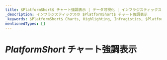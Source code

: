 ```yaml
---
title: $PlatformShort$ チャート強調表示 | データ可視化 | インフラジスティックス
_description: インフラジスティックスの $PlatformShort$ チャート強調表示
_keywords: $PlatformShort$ Charts, Highlighting, Infragistics, $PlatformShort$ チャート, 強調表示, インフラジスティックス
mentionedTypes: []
---
```


# $PlatformShort$ チャート強調表示

<!-- TODO combine
category-chart-highlighting.md
data-chart-series-highlighting.md
-->